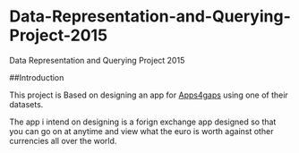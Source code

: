 # Data-Representation-and-Querying-Project-2015
Data Representation and Querying Project 2015

##Introduction

This project is Based on designing an app for [Apps4gaps](http://apps4gaps.ie/) using one of their datasets. 

The app i intend on designing is a forign exchange app designed so that you can go on at anytime and view what the euro is worth against other currencies all over the world. 
